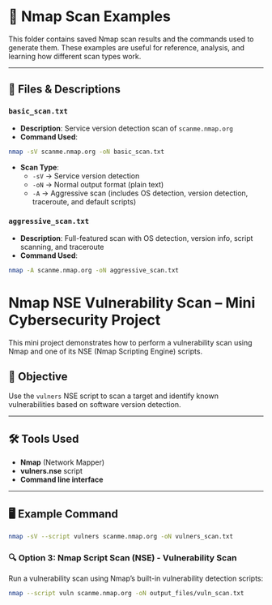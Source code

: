# 🔎 Nmap Scan Examples

This folder contains saved Nmap scan results and the commands used to generate them. These examples are useful for reference, analysis, and learning how different scan types work.

---

## 📄 Files & Descriptions

### `basic_scan.txt`
- **Description**: Service version detection scan of `scanme.nmap.org`
- **Command Used**:

```bash
nmap -sV scanme.nmap.org -oN basic_scan.txt

```
- **Scan Type**:
  - `-sV` → Service version detection
  - `-oN` → Normal output format (plain text)
  - `-A` → Aggressive scan (includes OS detection, version detection, traceroute, and default scripts)


### `aggressive_scan.txt`
- **Description**: Full-featured scan with OS detection, version info, script scanning, and traceroute
- **Command Used**:

```bash
nmap -A scanme.nmap.org -oN aggressive_scan.txt

```

# Nmap NSE Vulnerability Scan – Mini Cybersecurity Project

This mini project demonstrates how to perform a vulnerability scan using Nmap and one of its NSE (Nmap Scripting Engine) scripts.

## 🔧 Objective

Use the `vulners` NSE script to scan a target and identify known vulnerabilities based on software version detection.

---

## 🛠️ Tools Used

- **Nmap** (Network Mapper)
- **vulners.nse** script
- **Command line interface**

---

## 🖥️ Example Command

```bash
nmap -sV --script vulners scanme.nmap.org -oN vulners_scan.txt
```

### 🔍 Option 3: Nmap Script Scan (NSE) - Vulnerability Scan

Run a vulnerability scan using Nmap’s built-in vulnerability detection scripts:

```bash
nmap --script vuln scanme.nmap.org -oN output_files/vuln_scan.txt
```

